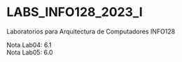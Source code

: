 # LABS_INFO128_2023_I

Laboratorios para Arquitectura de Computadores INFO128

Nota Lab04: 6.1  
Nota Lab05: 6.0  
 

